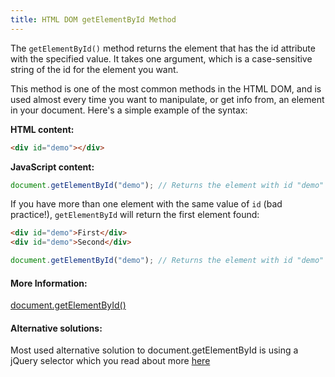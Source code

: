 ```yaml
---
title: HTML DOM getElementById Method
---
```


The `getElementById()` method returns the element that has the id attribute with the specified value. It takes one argument, which is a case-sensitive string of the id for the element you want.

This method is one of the most common methods in the HTML DOM, and is used almost every time you want to manipulate, or get info from, an element in your document. Here's a simple example of the syntax:

**HTML content:**

```html
<div id="demo"></div>
```

**JavaScript content:**

```javascript
document.getElementById("demo"); // Returns the element with id "demo"
```

If you have more than one element with the same value of `id` (bad practice!), `getElementById` will return the first element found:
```html
<div id="demo">First</div>
<div id="demo">Second</div>
```
```javascript
document.getElementById("demo"); // Returns the element with id "demo" containing 'First'
```

#### More Information:

<a href='https://developer.mozilla.org/en-US/docs/Web/API/Document/getElementById' target='_blank' rel='nofollow'>document.getElementById()</a>

#### Alternative solutions:

Most used alternative solution to document.getElementById is using a jQuery selector which you read about more <a href='https://github.com/freeCodeCamp/guides/tree/master/src/pages/jquery' target='_blank'>here</a>
